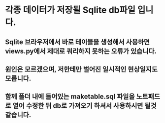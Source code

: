 # 각종 데이터가 저장될 Sqlite db파일 입니다.

## Sqlite 브라우저에서 바로 테이블을 생성해서 사용하면 views.py에서 제대로 쿼리하지 못하는 오류가 있습니다.
## 원인은 모르겠으며, 저한테만 벌어진 일시적인 현상일지도 모릅니다.
## 함께 폴더 내에 들어있는 maketable.sql 파일을 노트패드로 열어 수정한 뒤 db로 가져오기 하셔서 사용하시면 될것 같습니다.
